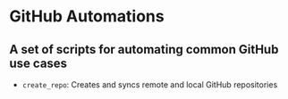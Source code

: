 # GitHub Automations

## A set of scripts for automating common GitHub use cases
- `create_repo`: Creates and syncs remote and local GitHub repositories